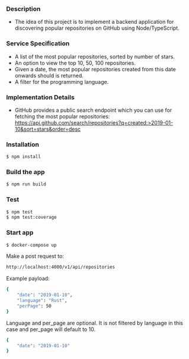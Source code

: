### Description

- The idea of this project is to implement a backend application for discovering popular repositories on GitHub using Node/TypeScript.

### Service Specification

- A list of the most popular repositories, sorted by number of stars.
- An option to view the top 10, 50, 100 repositories.
- Given a date, the most popular repositories created from this date onwards should is returned.
- A filter for the programming language.

### Implementation Details

- GitHub provides a public search endpoint which you can use for fetching the most popular repositories:
  https://api.github.com/search/repositories?q=created:>2019-01-10&sort=stars&order=desc

### Installation

```bash
$ npm install
```

### Build the app

```bash
$ npm run build
```

### Test

```bash
$ npm test
$ npm test:coverage
```

### Start app

```bash
$ docker-compose up
```

Make a post request to:

```bash
http://localhost:4000/v1/api/repositories
```

Example payload:

```bash
{
	"date": "2019-01-10",
	"language": "Rust",
	"perPage": 50
}
```

Language and per_page are optional. It is not filtered by language in this case and per_page will default to 10.

```bash
{
	"date": "2019-01-10"
}
```
